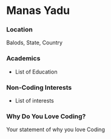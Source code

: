 # Manas Yadu

### Location
Balods, State, Country

### Academics
- List of Education

### Non-Coding Interests
- List of interests

### Why Do You Love Coding?
Your statement of why you love Coding